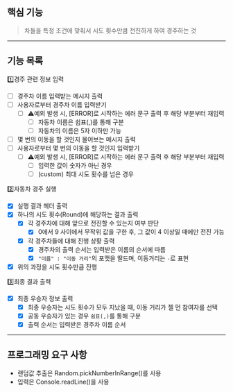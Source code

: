 ## 핵심 기능

> 차들을 특정 조건에 맞춰서 시도 횟수만큼 전진하게 하여 경주하는 것

---

## 기능 목록

1️⃣경주 관련 정보 입력

-[ ] 경주차 이름 입력받는 메시지 출력
-[ ] 사용자로부터 경주차 이름 입력받기
    -[ ] ⚠️예외 발생 시, [ERROR]로 시작하는 에러 문구 출력 후 해당 부분부터 재입력
        -[ ] 자동차 이름은 쉼표(,)를 통해 구분
        -[ ] 자동차의 이름은 5자 이하만 가능
-[ ] 몇 번의 이동을 할 것인지 물어보는 메시지 출력
-[ ] 사용자로부터 몇 번의 이동을 할 것인지 입력받기
    -[ ] ⚠️예외 발생 시, [ERROR]로 시작하는 에러 문구 출력 후 해당 부분부터 재입력
        -[ ] 입력한 값이 숫자가 아닌 경우
        -[ ] (custom) 최대 시도 횟수를 넘은 경우

2️⃣자동차 경주 실행

-[x] 실행 결과 헤더 출력
-[x] 하나의 시도 횟수(Round)에 해당하는 결과 출력
    -[x] 각 경주차에 대해 앞으로 전진할 수 있는지 여부 판단
        -[x] 0에서 9 사이에서 무작위 값을 구한 후, 그 값이 4 이상일 때에만 전진 가능
    -[x] 각 경주차들에 대해 진행 상황 출력
        -[x] 경주차의 출력 순서는 입력받은 이름의 순서에 따름
        -[x] `"이름" : "이동 거리"`의 포맷을 딸드며, 이동거리는 `-`로 표현
-[x] 위의 과정을 시도 횟수만큼 진행

3️⃣최종 결과 출력

-[x] 최종 우승자 정보 출력
    -[x] 최종 우승자는 시도 횟수가 모두 지났을 때, 이동 거리가 젤 먼 참여자를 선택
    -[x] 공동 우승자가 있는 경우 `쉼표(,)`를 통해 구분
    -[x] 출력 순서는 입력받은 경주차 이름 순서

---

## 프로그래밍 요구 사항

- 랜덤값 추출은 Random.pickNumberInRange()를 사용
- 입력은 Console.readLine()을 사용